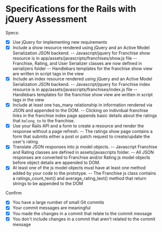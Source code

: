 # Specifications for the Rails with jQuery Assessment

Specs:
- [x] Use jQuery for implementing new requirements
- [x] Include a show resource rendered using jQuery and an Active Model Serialization JSON backend.
-- Javascript/jquery for Franchise show resource is in app/assets/javascripts/franchises/show.js file
-- Franchise, Rating, and User Serializer classes are now defined in serializers folder
-- Handlebars templates for the franchise show view are written in script tags in the view
- [x] Include an index resource rendered using jQuery and an Active Model Serialization JSON backend.
-- Javascript/jquery for Franchise index resource is in app/assets/javascripts/franchises/index.js file
-- Handlebars templates for the franchise show view are written in script tags in the view
- [x] Include at least one has_many relationship in information rendered via JSON and appended to the DOM.
-- Clicking on individual franchise links in the franchise index page appends basic details about the ratings that `belong_to` to the franchise.
- [x] Use your Rails API and a form to create a resource and render the response without a page refresh.
-- The ratings show page contains a form that submits either a post or patch request to create/update the user's rating.
- [x] Translate JSON responses into js model objects.
-- Javascript Franchise and Rating classes are defined in assets/javascripts folder.
-- All JSON responses are converted to Franchise and/or Rating js model objects before object details are appended to DOM.
- [x] At least one of the js model objects must have at least one method added by your code to the prototype.
-- The Franchise js class contains a ratings_count_text() and average_rating_text() method that return strings to be appended to the DOM

Confirm
- [x] You have a large number of small Git commits
- [x] Your commit messages are meaningful
- [x] You made the changes in a commit that relate to the commit message
- [x] You don't include changes in a commit that aren't related to the commit message
